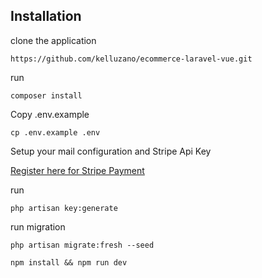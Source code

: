 ## Installation

clone the application 

```
https://github.com/kelluzano/ecommerce-laravel-vue.git
```
run
```
composer install
```
Copy .env.example
```
cp .env.example .env
```

Setup your mail configuration and Stripe Api Key

[Register here for Stripe Payment](https://dashboard.stripe.com/login)

run
```
php artisan key:generate
```

run migration
```
php artisan migrate:fresh --seed
```

```
npm install && npm run dev
```